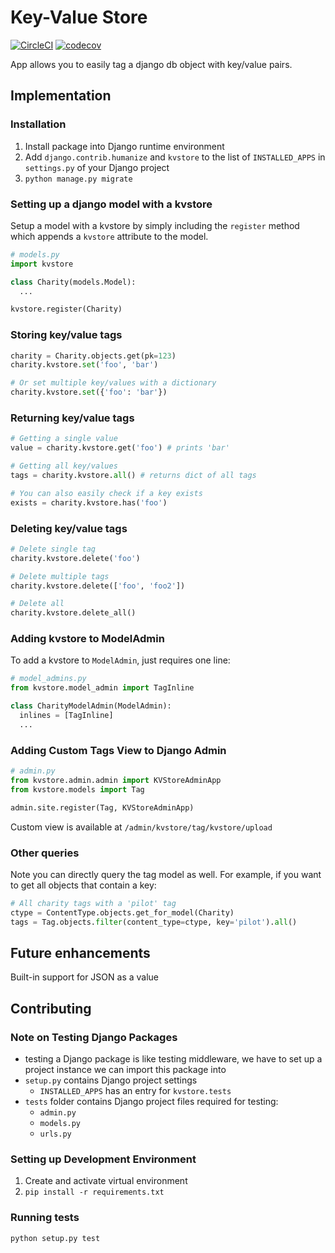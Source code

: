 # Key-Value Store

[![CircleCI](https://circleci.com/gh/infoscout/kvstore/tree/master.svg?style=svg)](https://circleci.com/gh/infoscout/kvstore/tree/master)
[![codecov](https://codecov.io/gh/infoscout/kvstore/branch/master/graph/badge.svg)](https://codecov.io/gh/infoscout/kvstore)

App allows you to easily tag a django db object with key/value pairs.

## Implementation

### Installation

1. Install package into Django runtime environment
1. Add `django.contrib.humanize` and `kvstore` to the list of `INSTALLED_APPS` in `settings.py` of your Django project
1. `python manage.py migrate`

### Setting up a django model with a kvstore

Setup a model with a kvstore by simply including the `register` method which appends a `kvstore` attribute to the model.

```python
# models.py
import kvstore

class Charity(models.Model):
  ...

kvstore.register(Charity)
```

### Storing key/value tags

```python
charity = Charity.objects.get(pk=123)
charity.kvstore.set('foo', 'bar')

# Or set multiple key/values with a dictionary
charity.kvstore.set({'foo': 'bar'})
```

### Returning key/value tags

```python
# Getting a single value
value = charity.kvstore.get('foo') # prints 'bar'

# Getting all key/values
tags = charity.kvstore.all() # returns dict of all tags

# You can also easily check if a key exists
exists = charity.kvstore.has('foo')
```

### Deleting key/value tags

```python
# Delete single tag
charity.kvstore.delete('foo')

# Delete multiple tags
charity.kvstore.delete(['foo', 'foo2'])

# Delete all
charity.kvstore.delete_all()
```

### Adding kvstore to ModelAdmin

To add a kvstore to `ModelAdmin`, just requires one line:

```python
# model_admins.py
from kvstore.model_admin import TagInline

class CharityModelAdmin(ModelAdmin):
  inlines = [TagInline]
  ...
```

### Adding Custom Tags View to Django Admin

```python
# admin.py
from kvstore.admin.admin import KVStoreAdminApp
from kvstore.models import Tag

admin.site.register(Tag, KVStoreAdminApp)
```

Custom view is available at `/admin/kvstore/tag/kvstore/upload`

### Other queries

Note you can directly query the tag model as well. For example, if you want to get all objects that contain a key:

```python
# All charity tags with a 'pilot' tag
ctype = ContentType.objects.get_for_model(Charity)
tags = Tag.objects.filter(content_type=ctype, key='pilot').all()
```

## Future enhancements

Built-in support for JSON as a value

## Contributing

### Note on Testing Django Packages

- testing a Django package is like testing middleware, we have to set up a project instance we can import this package into
- `setup.py` contains Django project settings
  - `INSTALLED_APPS` has an entry for `kvstore.tests`
- `tests` folder contains Django project files required for testing:
  - `admin.py`
  - `models.py`
  - `urls.py`

### Setting up Development Environment

1. Create and activate virtual environment
1. `pip install -r requirements.txt`

### Running tests

```console
python setup.py test
```
